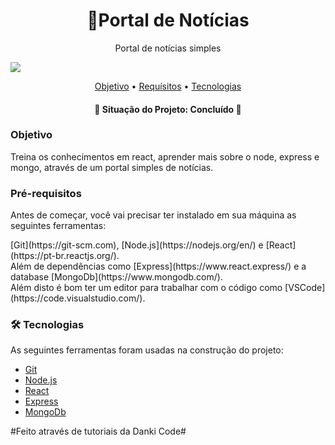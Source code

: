 <h1 align="center">
    📰Portal de Notícias
</h1>
<p align="center">Portal de notícias simples</p>

<img src="https://img.shields.io/static/v1?label=PRs&message=Welcome&color=7153h6&style=for-the-badge&logo=GHOST"/>

<p align="center">
 <a href="#objetivo">Objetivo</a> •
 <a href="#requisitos">Requísitos</a> • 
 <a href="#tecnologias">Tecnologias</a>
</p>

<h4 align="center"> 
	🚧  Situação do Projeto: Concluído  🚧
</h4>

### Objetivo
<p id="objetivo">Treina os conhecimentos em react, aprender mais sobre o node, express e mongo, através de um portal simples de notícias.<p/>

### Pré-requisitos

<p id="requisitos">Antes de começar, você vai precisar ter instalado em sua máquina as seguintes ferramentas:</p>
[Git](https://git-scm.com), [Node.js](https://nodejs.org/en/) e [React](https://pt-br.reactjs.org/).
<br/>
Além de dependências como [Express](https://www.react.express/) e a database [MongoDb](https://www.mongodb.com/).
<br/>
Além disto é bom ter um editor para trabalhar com o código como [VSCode](https://code.visualstudio.com/).

### 🛠 Tecnologias

<p id="tecnologias">As seguintes ferramentas foram usadas na construção do projeto:</p>

- [Git](https://git-scm.com)
- [Node.js](https://nodejs.org/en/)
- [React](https://pt-br.reactjs.org/)
- [Express](https://www.react.express/)
- [MongoDb](https://www.mongodb.com/)

#Feito através de tutoriais da Danki Code#
